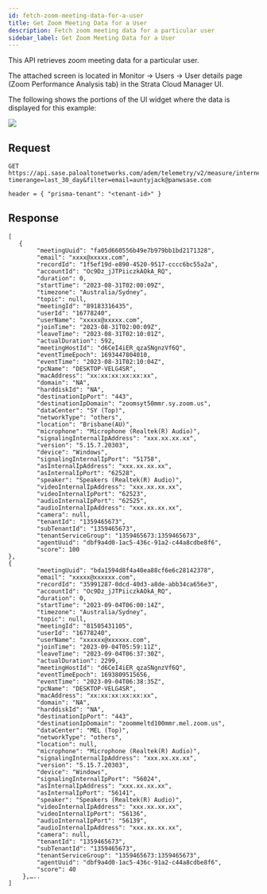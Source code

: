 ```yaml
---
id: fetch-zoom-meeting-data-for-a-user
title: Get Zoom Meeting Data for a User
description: Fetch zoom meeting data for a particular user
sidebar_label: Get Zoom Meeting Data for a User
---
```


This API retrieves zoom meeting data for a particular user.  

The attached screen is located in Monitor -> Users -> User details page (Zoom Performance Analysis tab) in the Strata Cloud Manager UI.

The following shows the portions of the UI widget where the data is displayed for this example:

![](/sase/img/adem/DOCS-3773-zoom-meeting-data-for-a-particular-user.png)


## Request

    GET https://api.sase.paloaltonetworks.com/adem/telemetry/v2/measure/internet/metric? timerange=last_30_day&filter=email=auntyjack@panwsase.com
     
    header = { "prisma-tenant": "<tenant-id>" }


## Response

    [
       {
            "meetingUuid": "fa05d660556b49e7b979bb1bd2171328",
            "email": "xxxx@xxxxx.com",
            "recordId": "1f5ef19d-e890-4520-9517-cccc6bc55a2a",
            "accountId": "Oc9Dz_jJTPiiczkAOkA_RQ",
            "duration": 0,
            "startTime": "2023-08-31T02:00:09Z",
            "timezone": "Australia/Sydney",
            "topic": null,
            "meetingId": "89183316435",
            "userId": "16778240",
            "userName": "xxxxx@xxxxx.com",
            "joinTime": "2023-08-31T02:00:09Z",
            "leaveTime": "2023-08-31T02:10:01Z",
            "actualDuration": 592,
            "meetingHostId": "d6CeI4iER_qzaSNgnzVf6Q",
            "eventTimeEpoch": 1693447804010,
            "eventTime": "2023-08-31T02:10:04Z",
            "pcName": "DESKTOP-VELG4SR",
            "macAddress": "xx:xx:xx:xx:xx:xx",
            "domain": "NA",
            "harddiskId": "NA",
            "destinationIpPort": "443",
            "destinationIpDomain": "zoomsyt50mmr.sy.zoom.us",
            "dataCenter": "SY (Top)",
            "networkType": "others",
            "location": "Brisbane(AU)",
            "microphone": "Microphone (Realtek(R) Audio)",
            "signalingInternalIpAddress": "xxx.xx.xx.xx",
            "version": "5.15.7.20303",
            "device": "Windows",
            "signalingInternalIpPort": "51758",
            "asInternalIpAddress": "xxx.xx.xx.xx",
            "asInternalIpPort": "62528",
            "speaker": "Speakers (Realtek(R) Audio)",
            "videoInternalIpAddress": "xxx.xx.xx.xx",
            "videoInternalIpPort": "62523",
            "audioInternalIpPort": "62525",
            "audioInternalIpAddress": "xxx.xx.xx.xx",
            "camera": null,
            "tenantId": "1359465673",
            "subTenantId": "1359465673",
            "tenantServiceGroup": "1359465673:1359465673",
            "agentUuid": "dbf9a4d0-1ac5-436c-91a2-c44a8cdbe8f6",
            "score": 100
    },
    {
            "meetingUuid": "bda1594d8f4a40ea88cf6e6c28142378",
            "email": "xxxxx@xxxxxx.com",
            "recordId": "35991287-0dcd-40d3-a8de-abb34ca656e3",
            "accountId": "Oc9Dz_jJTPiiczkAOkA_RQ",
            "duration": 0,
            "startTime": "2023-09-04T06:00:14Z",
            "timezone": "Australia/Sydney",
            "topic": null,
            "meetingId": "81505431105",
            "userId": "16778240",
            "userName": "xxxxxx@xxxxxx.com",
            "joinTime": "2023-09-04T05:59:11Z",
            "leaveTime": "2023-09-04T06:37:30Z",
            "actualDuration": 2299,
            "meetingHostId": "d6CeI4iER_qzaSNgnzVf6Q",
            "eventTimeEpoch": 1693809515656,
            "eventTime": "2023-09-04T06:38:35Z",
            "pcName": "DESKTOP-VELG4SR",
            "macAddress": "xx:xx:xx:xx:xx:xx",
            "domain": "NA",
            "harddiskId": "NA",
            "destinationIpPort": "443",
            "destinationIpDomain": "zoommeltd100mmr.mel.zoom.us",
            "dataCenter": "MEL (Top)",
            "networkType": "others",
            "location": null,
            "microphone": "Microphone (Realtek(R) Audio)",
            "signalingInternalIpAddress": "xxx.xx.xx.xx",
            "version": "5.15.7.20303",
            "device": "Windows",
            "signalingInternalIpPort": "56024",
            "asInternalIpAddress": "xxx.xx.xx.xx",
            "asInternalIpPort": "56141",
            "speaker": "Speakers (Realtek(R) Audio)",
            "videoInternalIpAddress": "xxx.xx.xx.xx",
            "videoInternalIpPort": "56136",
            "audioInternalIpPort": "56139",
            "audioInternalIpAddress": "xxx.xx.xx.xx",
            "camera": null,
            "tenantId": "1359465673",
            "subTenantId": "1359465673",
            "tenantServiceGroup": "1359465673:1359465673",
            "agentUuid": "dbf9a4d0-1ac5-436c-91a2-c44a8cdbe8f6",
            "score": 40
        },…..
    ]

